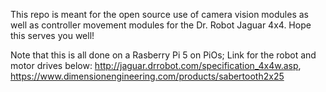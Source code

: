 This repo is meant for the open source use of camera vision modules as well as controller movement modules for the Dr. Robot Jaguar 4x4. 
Hope this serves you well!


Note that this is all done on a Rasberry Pi 5 on PiOs;
Link for the robot and motor drives below:
http://jaguar.drrobot.com/specification_4x4w.asp,
 https://www.dimensionengineering.com/products/sabertooth2x25
